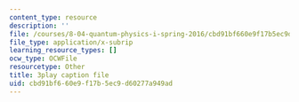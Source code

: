 ```yaml
---
content_type: resource
description: ''
file: /courses/8-04-quantum-physics-i-spring-2016/cbd91bf660e9f17b5ec9d60277a949ad_MJM1AzpB6Y4.srt
file_type: application/x-subrip
learning_resource_types: []
ocw_type: OCWFile
resourcetype: Other
title: 3play caption file
uid: cbd91bf6-60e9-f17b-5ec9-d60277a949ad
---
```

